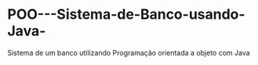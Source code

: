 # POO---Sistema-de-Banco-usando-Java-
Sistema de um banco utilizando Programação orientada a objeto com Java
